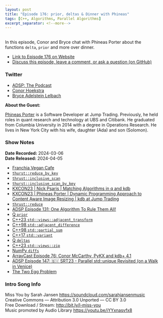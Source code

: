 ```yaml
---
layout: post
title: "Episode 176: prior, deltas & Dinner with Phineas"
tags: [C++, Algorithms, Parallel Algorithms]
excerpt_separator: <!--more-->
---
```



<br>In this episode, Conor and Bryce chat with Phineas Porter about the functions `delta`, `prior` and more over dinner.

<!--more-->

* [Link to Episode 176 on Website](https://adspthepodcast.com/2024/04/05/Episode-176.html)
* [Discuss this episode, leave a comment, or ask a question (on GitHub)](https://github.com/codereport/adsp2/discussions/68)

### Twitter
 
* [ADSP: The Podcast](https://twitter.com/adspthepodcast)
* [Conor Hoekstra](https://twitter.com/code_report)
* [Bryce Adelstein Lelbach](https://twitter.com/blelbach)

**About the Guest:**

[Phineas Porter](https://twitter.com/dashpin) is a Software Developer at Jump Trading. Previously, he held roles in quant research and technology at UBS and Citibank. He graduated from Columbia University in 2014 with a degree in Operations Research. He lives in New York City with his wife, daughter (Ada) and son (Solomon).

### Show Notes
 
**Date Recorded:** 2024-03-06 <br>
**Date Released:** 2024-04-05

* [Franchia Vegan Cafe](https://franchia.com/)
* [`thurst::reduce_by_key`](https://nvidia.github.io/cccl/thrust/api/groups/group__reductions.html#function-reduce-by-key)
* [`thrust::inclusive_scan`](https://nvidia.github.io/cccl/thrust/api/groups/group__prefixsums.html#function-inclusive-scan)
* [`thurst::inclusive_scan_by_key`](https://nvidia.github.io/cccl/thrust/api/groups/group__segmentedprefixsums.html#function)
* [KXCON23 \| Nick Psaris \| Matching Algorithms in q and kdb](https://www.youtube.com/watch?v=Cegm1cqbSs8)
* [KXCON23 \| Phineas Porter \| Dynamic Programming Approach to Content Aware Image Resizing | kdb at Jump Trading](https://www.youtube.com/watch?v=O2RZVWmfOSE)
* [`thrust::reduce`](https://nvidia.github.io/cccl/thrust/api/groups/group__reductions.html#function-reduce)
* [ADSP Episode 131: One Algorithm To Rule Them All!](https://adspthepodcast.com/2023/05/26/Episode-131.html)
* [Q `prior`](https://code.kx.com/q4m3/A_Built-in_Functions/#a72-prior)
* [C++23 `std::views::adjacent_transform`](https://en.cppreference.com/w/cpp/ranges/adjacent_transform_view)
* [C++98 `std::adjacent_difference`](https://en.cppreference.com/w/cpp/algorithm/adjacent_difference)
* [C++98 `std::partial_sum`](https://en.cppreference.com/w/cpp/algorithm/partial_sum)
* [C++17 `std::variant`](https://en.cppreference.com/w/cpp/utility/variant)
* [Q `deltas`](https://code.kx.com/q4m3/A_Built-in_Functions/#a21-deltas)
* [C++23 `std::views::zip`](https://en.cppreference.com/w/cpp/ranges/zip_view)
* [NumPy `diffs`](https://numpy.org/doc/stable/reference/generated/numpy.diff.html)
* [ArrayCast Episode 76: Conor McCarthy, PyKX and kdb+ 4.1](https://www.arraycast.com/episodes/episode76-conor-mccarthy)
* [ADSP Episode 147: 🇸🇮 SRT23 - Parallel std::unique Revisited (on a Walk in Venice)](https://adspthepodcast.com/2023/09/15/Episode-147.html)
* [The Two Egg Problem](https://spencermortensen.com/articles/egg-problem/)

### Intro Song Info
 
Miss You by Sarah Jansen https://soundcloud.com/sarahjansenmusic<br>
Creative Commons — Attribution 3.0 Unported — CC BY 3.0<br>
Free Download / Stream: http://bit.ly/l-miss-you<br>
Music promoted by Audio Library https://youtu.be/iYYxnasvfx8<br>
